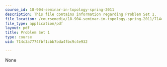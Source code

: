 ```yaml
---
course_id: 18-904-seminar-in-topology-spring-2011
description: This file contains information regarding Problem Set 1.
file_location: /coursemedia/18-904-seminar-in-topology-spring-2011/714c3a7774fbf1cbb7bda4fbc9c4e932_MIT18_904S11_pset1.pdf
file_type: application/pdf
layout: pdf
title: Problem Set 1
type: course
uid: 714c3a7774fbf1cbb7bda4fbc9c4e932

---
```

None